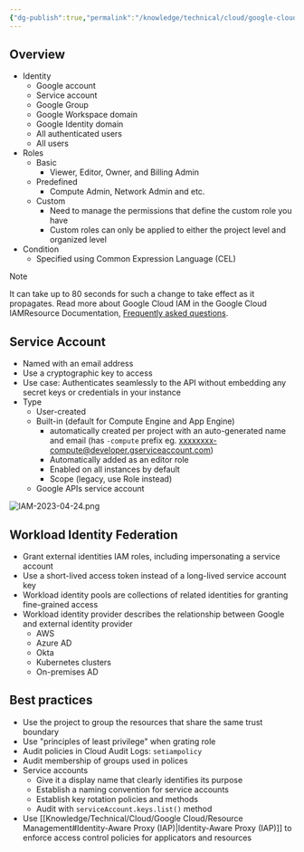 ```yaml
---
{"dg-publish":true,"permalink":"/knowledge/technical/cloud/google-cloud/iam/","dgPassFrontmatter":true}
---
```


## Overview
- Identity
	- Google account
	- Service account
	- Google Group
	- Google Workspace domain
	- Google Identity domain
	- All authenticated users
	- All users
- Roles
	- Basic
		- Viewer, Editor, Owner, and Billing Admin
	- Predefined
		- Compute Admin, Network Admin and etc.
	- Custom
		- Need to manage the permissions that define the custom role you have
		- Custom roles can only be applied to either the project level and organized level
- Condition
	- Specified using Common Expression Language (CEL)

> [!Note]
> It can take up to 80 seconds for such a change to take effect as it propagates. Read more about Google Cloud IAM in the Google Cloud IAMResource Documentation, [Frequently asked questions](https://cloud.google.com/iam/docs/faq).
## Service Account
- Named with an email address
- Use a cryptographic key to access
- Use case: Authenticates seamlessly to the API without embedding any secret keys or credentials in your instance
- Type
	- User-created
	- Built-in (default for Compute Engine and App Engine)
		- automatically created per project with an auto-generated name and email (has `-compute` prefix eg. xxxxxxxx-compute@developer.gserviceaccount.com)
		- Automatically added as an editor role
		- Enabled on all instances by default
		- Scope (legacy, use Role instead)
	- Google APIs service account

![IAM-2023-04-24.png](/img/user/Attachments/IAM-2023-04-24.png)
## Workload Identity Federation
- Grant external identities IAM roles, including impersonating a service account
- Use a short-lived access token instead of a long-lived service account key
- Workload identity pools are collections of related identities for granting fine-grained access
- Workload identity provider describes the relationship between Google and external identity provider
	- AWS
	- Azure AD
	- Okta
	- Kubernetes clusters
	- On-premises AD
## Best practices
- Use the project to group the resources that share the same trust boundary
- Use "principles of least privilege" when grating role
- Audit policies in Cloud Audit Logs: `setiampolicy`
- Audit membership of groups used in polices
- Service accounts
	- Give it a display name that clearly identifies its purpose
	- Establish a naming convention for service accounts
	- Establish key rotation policies and methods
	- Audit with `serviceAccount.keys.list()` method
- Use [[Knowledge/Technical/Cloud/Google Cloud/Resource Management#Identity-Aware Proxy (IAP)\|Identity-Aware Proxy (IAP)]] to enforce access control policies for applicators and resources
